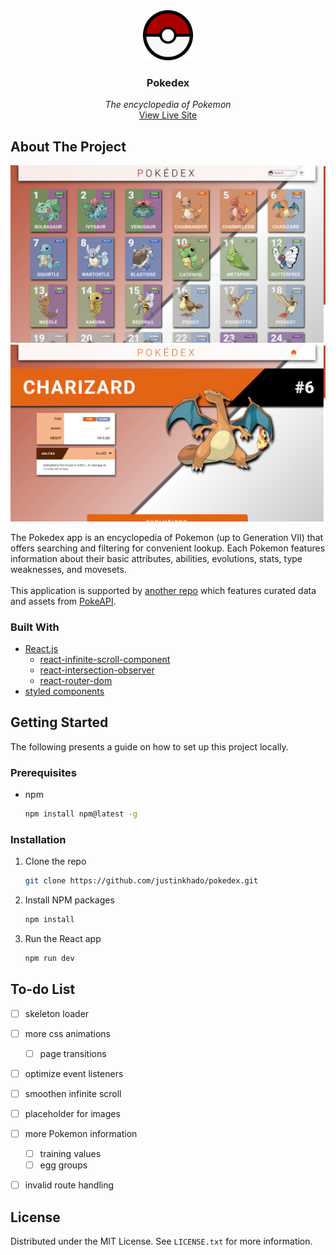 <div align="center">
  <img src="https://raw.githubusercontent.com/justinkhado/pokedex-data/master/images/pokeball.svg" alt="Logo" width="80" height="80">
  <h3 align="center">Pokedex</h3>
  <p align="center">
    <i>The encyclopedia of Pokemon</i>
    <br />
    <a href="https://justinkhado-pokedex.netlify.app/">View Live Site</a>
  </p>
</div>



<!-- ABOUT THE PROJECT -->
## About The Project

<img src="https://raw.githubusercontent.com/justinkhado/pokedex-data/master/screenshots/home.PNG" alt="homepage">
<img src="https://raw.githubusercontent.com/justinkhado/pokedex-data/master/screenshots/pokemon.PNG" alt="pokemon page">

The Pokedex app is an encyclopedia of Pokemon (up to Generation VII) that offers searching and filtering for convenient lookup. Each Pokemon features 
information about their basic attributes, abilities, evolutions, stats, type weaknesses, and movesets.
<br /><br />
This application is supported by [another repo](https://github.com/justinkhado/pokedex-data) which features curated data and assets from [PokeAPI](https://pokeapi.co/).



### Built With

* [React.js](https://reactjs.org/)
  * [react-infinite-scroll-component](https://github.com/ankeetmaini/react-infinite-scroll-component)
  * [react-intersection-observer](https://github.com/thebuilder/react-intersection-observer)
  * [react-router-dom](https://reactrouter.com/)
* [styled components](https://styled-components.com/)



<!-- GETTING STARTED -->
## Getting Started

The following presents a guide on how to set up this project locally.

### Prerequisites

* npm
  ```sh
  npm install npm@latest -g
  ```

### Installation

1. Clone the repo
   ```sh
   git clone https://github.com/justinkhado/pokedex.git
   ```
2. Install NPM packages
   ```sh
   npm install
   ```
3. Run the React app
   ```sh
   npm run dev
   ```



<!-- To-do List -->
## To-do List

- [ ] skeleton loader
- [ ] more css animations
    - [ ]  page transitions
- [ ] optimize event listeners
- [ ] smoothen infinite scroll
- [ ] placeholder for images
- [ ] more Pokemon information
    - [ ] training values
    - [ ] egg groups
- [ ] invalid route handling



<!-- LICENSE -->
## License

Distributed under the MIT License. See `LICENSE.txt` for more information.
